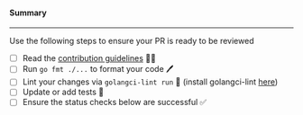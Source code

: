 #### Summary

<!-- 🎉 Thank you for making Loki awesome by submitting a PR 🎉 -->

<!--
Explain what problem this PR addresses
-->

---

Use the following steps to ensure your PR is ready to be reviewed

- [ ] Read the [contribution guidelines](../blob/main/CONTRIBUTING.md) 🧑‍🎓
- [ ] Run `go fmt ./...` to format your code 🖊
- [ ] Lint your changes via `golangci-lint run` 🚨 (install golangci-lint [here](https://golangci-lint.run/usage/install/#local-installation))
- [ ] Update or add tests 🧪
- [ ] Ensure the status checks below are successful ✅
